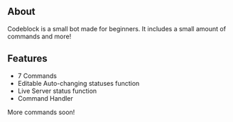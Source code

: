 ## About
Codeblock is a small bot made for beginners.  It includes a small amount of commands and more!  

## Features
- 7 Commands
- Editable Auto-changing statuses function
- Live Server status function
- Command Handler

More commands soon!
